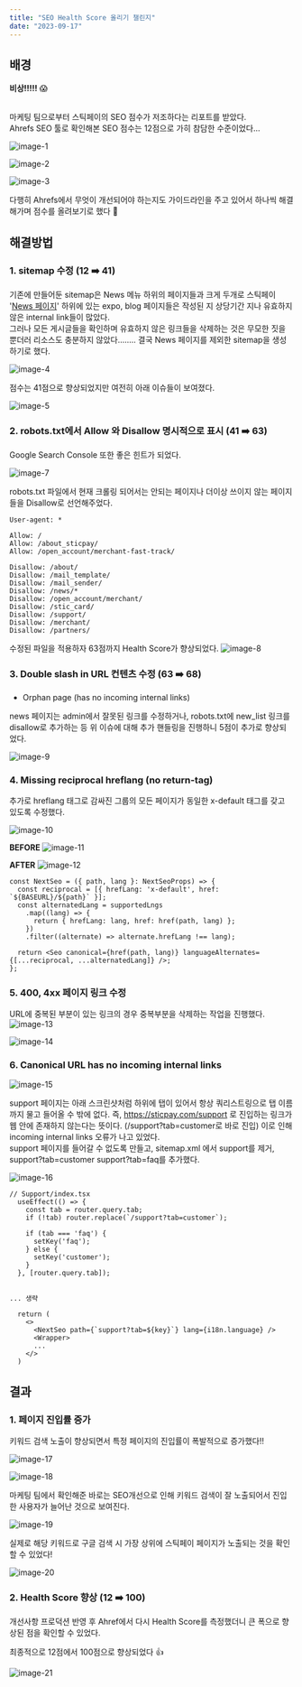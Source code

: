```yaml
---
title: "SEO Health Score 올리기 챌린지"
date: "2023-09-17"
---
```


## 배경

**비상!!!!!** 😱

<br>
마케팅 팀으로부터 스틱페이의 SEO 점수가 저조하다는 리포트를 받았다. <br>
Ahrefs SEO 툴로 확인해본 SEO 점수는 12점으로 가히 참담한 수준이었다... <br>

![image-1](https://github.com/ha3158987/hyuna-next.js-blog/assets/65105537/643e2487-41ae-42ff-911c-dfe0c32c6207)

![image-2](https://github.com/ha3158987/hyuna-next.js-blog/assets/65105537/9d9d2191-d1e2-4a5a-bffd-c1f1184a381a)

![image-3](https://github.com/ha3158987/hyuna-next.js-blog/assets/65105537/677b3128-7649-4206-8980-bef2e9519d28)

다행히 Ahrefs에서 무엇이 개선되어야 하는지도 가이드라인을 주고 있어서 하나씩 해결해가며 점수를 올려보기로 했다 💪

## 해결방법

### 1. sitemap 수정 (12 ➡️ 41)

기존에 만들어둔 sitemap은 News 메뉴 하위의 페이지들과 크게 두개로
스틱페이 '[News 페이지](https://sticpay.com/ko-KR/news/news_list)' 하위에 있는 expo, blog 페이지들은 작성된 지 상당기간 지나 유효하지 않은 internal link들이 많았다. <br> 그러나 모든 게시글들을 확인하며 유효하지 않은 링크들을 삭제하는 것은 무모한 짓을 뿐더러 리소스도 충분하지 않았다........ 결국 News 페이지를 제외한 sitemap을 생성하기로 했다. <br>

![image-4](https://github.com/ha3158987/hyuna-next.js-blog/assets/65105537/4177cb36-25ae-457a-bda3-07026f053cb7)

점수는 41점으로 향상되었지만 여전히 아래 이슈들이 보여졌다.

![image-5](https://github.com/ha3158987/hyuna-next.js-blog/assets/65105537/30ccb04a-d809-4526-9c79-56339997e7f5)

### 2. robots.txt에서 Allow 와 Disallow 명시적으로 표시 (41 ➡️ 63)

Google Search Console 또한 좋은 힌트가 되었다. <br>

![image-7](https://github.com/ha3158987/hyuna-next.js-blog/assets/65105537/f01318ed-93a6-49c5-85cb-7df925a3fdf8)

robots.txt 파일에서 현재 크롤링 되어서는 안되는 페이지나 더이상 쓰이지 않는 페이지들을 Disallow로 선언해주었다. <br>

```
User-agent: *

Allow: /
Allow: /about_sticpay/
Allow: /open_account/merchant-fast-track/

Disallow: /about/
Disallow: /mail_template/
Disallow: /mail_sender/
Disallow: /news/*
Disallow: /open_account/merchant/
Disallow: /stic_card/
Disallow: /support/
Disallow: /merchant/
Disallow: /partners/

```

수정된 파일을 적용하자 63점까지 Health Score가 향상되었다.
![image-8](https://github.com/ha3158987/hyuna-next.js-blog/assets/65105537/9c376259-90b4-4ece-8b64-11ce5d328228)

### 3. Double slash in URL 컨텐츠 수정 (63 ➡️ 68)

- Orphan page (has no incoming internal links)

news 페이지는 admin에서 잘못된 링크를 수정하거나, robots.txt에 new_list 링크를 disallow로 추가하는 등 위 이슈에 대해 추가 핸들링을 진행하니 5점이 추가로 향상되었다.

![image-9](https://github.com/ha3158987/hyuna-next.js-blog/assets/65105537/0230d313-3e01-4b1e-ab35-d8eb9b4de512)

### 4. Missing reciprocal hreflang (no return-tag)

추가로 hreflang 태그로 감싸진 그룹의 모든 페이지가 동일한 x-default 태그를 갖고 있도록 수정했다.

![image-10](https://github.com/ha3158987/hyuna-next.js-blog/assets/65105537/d697b6b9-78f7-4105-a2f0-28c0102374e9)

**BEFORE**
![image-11](https://github.com/ha3158987/hyuna-next.js-blog/assets/65105537/3e24ae82-6e29-497c-8f64-8cfb21253dc8)

**AFTER**
![image-12](https://github.com/ha3158987/hyuna-next.js-blog/assets/65105537/c0acbed0-36ee-4f54-8bf8-8fa441fc687a)

```
const NextSeo = ({ path, lang }: NextSeoProps) => {
  const reciprocal = [{ hrefLang: 'x-default', href: `${BASEURL}/${path}` }];
  const alternatedLang = supportedLngs
    .map((lang) => {
      return { hrefLang: lang, href: href(path, lang) };
    })
    .filter((alternate) => alternate.hrefLang !== lang);

  return <Seo canonical={href(path, lang)} languageAlternates={[...reciprocal, ...alternatedLang]} />;
};

```

### 5. 400, 4xx 페이지 링크 수정

URL에 중복된 부분이 있는 링크의 경우 중복부분을 삭제하는 작업을 진행했다.
![image-13](https://github.com/ha3158987/hyuna-next.js-blog/assets/65105537/a93950a9-ef81-44af-b4f9-f4c7d1290990)

![image-14](https://github.com/ha3158987/hyuna-next.js-blog/assets/65105537/c8b6480c-85cf-40f1-a276-6e76cb656e13)

### 6. Canonical URL has no incoming internal links

![image-15](https://github.com/ha3158987/hyuna-next.js-blog/assets/65105537/6fc4a24f-5e27-4247-86d5-8d43b98072bb)

support 페이지는 아래 스크린샷처럼 하위에 탭이 있어서 항상 쿼리스트링으로 탭 이름까지 물고 들어올 수 밖에 없다. 즉, https://sticpay.com/support 로 진입하는 링크가 웹 안에 존재하지 않는다는 뜻이다. (/support?tab=customer로 바로 진입) 이로 인해 incoming internal links 오류가 나고 있었다. <br>
support 페이지를 들어갈 수 없도록 만들고, sitemap.xml 에서 support를 제거, support?tab=customer support?tab=faq를 추가했다.

![image-16](https://github.com/ha3158987/hyuna-next.js-blog/assets/65105537/1db91d04-0f5e-4248-80f4-ec9a0eee84bb)

```
// Support/index.tsx
  useEffect(() => {
    const tab = router.query.tab;
    if (!tab) router.replace(`/support?tab=customer`);

    if (tab === 'faq') {
      setKey('faq');
    } else {
      setKey('customer');
    }
  }, [router.query.tab]);


... 생략

  return (
    <>
      <NextSeo path={`support?tab=${key}`} lang={i18n.language} />
      <Wrapper>
      ...
    </>
  )

```

## 결과

### 1. 페이지 진입률 증가

키워드 검색 노출이 향상되면서 특정 페이지의 진입률이 폭발적으로 증가했다!!

![image-17](https://github.com/ha3158987/hyuna-next.js-blog/assets/65105537/e8c53fdf-e756-4adb-b4bb-da69cdf2063b)

![image-18](https://github.com/ha3158987/hyuna-next.js-blog/assets/65105537/d9d7091f-fcf6-40c7-8af7-08622e9a1d15)

마케팅 팀에서 확인해준 바로는 SEO개선으로 인해 키워드 검색이 잘 노출되어서 진입한 사용자가 늘어난 것으로 보여진다.

![image-19](https://github.com/ha3158987/hyuna-next.js-blog/assets/65105537/039ca711-b191-4943-a035-fdee1015d149)

실제로 해당 키워드로 구글 검색 시 가장 상위에 스틱페이 페이지가 노출되는 것을 확인할 수 있었다!

![image-20](https://github.com/ha3158987/hyuna-next.js-blog/assets/65105537/babe9d7d-5181-4f8b-9c26-fce982041a88)

### 2. Health Score 향상 (12 ➡️ 100)

개선사항 프로덕션 반영 후 Ahref에서 다시 Health Score를 측정했더니 큰 폭으로 향상된 점을 확인할 수 있었다.

최종적으로 12점에서 100점으로 향상되었다 👍

![image-21](https://github.com/ha3158987/hyuna-next.js-blog/assets/65105537/c9c1ba23-a218-48f4-bd4f-a2673ebb3826)
